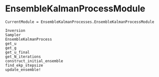 # EnsembleKalmanProcessModule

```@meta
CurrentModule = EnsembleKalmanProcesses.EnsembleKalmanProcessModule
```

```@docs
Inversion
Sampler
EnsembleKalmanProcess
get_u
get_g
get_u_final
get_N_iterations
construct_initial_ensemble
find_ekp_stepsize
update_ensemble!
```




